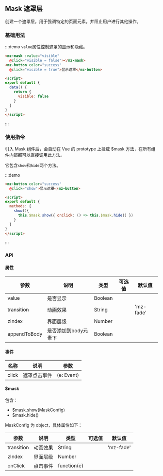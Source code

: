 ## Mask 遮罩层

创建一个遮罩层，用于强调特定的页面元素，并阻止用户进行其他操作。

### 基础用法
:::demo `value`属性控制遮罩的显示和隐藏。
```html
<mz-mask :value="visible"
  @click="visible = false"></mz-mask>
<mz-button color="success"
  @click="visible = true">显示遮罩</mz-button>

<script>
export default {
  data() {
    return {
      visible: false
    }
  }
}
</script>
```
:::

### 使用指令

引入 Mask 组件后，会自动在 Vue 的 prototype 上挂载 $mask 方法，在所有组件内部都可以直接调用此方法。

它包含`show`和`hide`两个方法。

:::demo 
```html
<mz-button color="success"
  @click="show">显示遮罩</mz-button>

<script>
export default {
  methods: {
    show(){
      this.$mask.show({ onClick: () => this.$mask.hide() })
    }
  }
}
</script>
```
:::

### API

#### 属性

| 参数 | 说明 | 类型 | 可选值 |默认值|
| --- | --- | --- | --- | --- |
|value|是否显示|Boolean|||
|transition|动画效果|String||'mz-fade'|
|zIndex|界面层级|Number|||
|appendToBody|是否添加到body元素下|Boolean|||

#### 事件

| 名称 | 说明 | 参数 |
| --- | --- | --- |
|click|遮罩点击事件|(e: Event)|

#### $mask

包含：
- $mask.show(MaskConfig)
- $mask.hide()

MaskConfig 为 object，具体属性如下：

| 参数 | 说明 | 类型 | 可选值 |默认值|
| --- | --- | --- | --- | --- |
|transition|动画效果|String||'mz-fade'|
|zIndex|界面层级|Number|||
|onClick|点击事件|function(e)|||